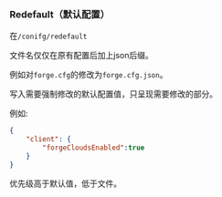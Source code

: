 ### Redefault（默认配置）

在`/conifg/redefault`

文件名仅仅在原有配置后加上json后缀。

例如对`forge.cfg`的修改为`forge.cfg.json`。

写入需要强制修改的默认配置值，只呈现需要修改的部分。

例如:
```json
{
    "client": {
        "forgeCloudsEnabled":true
    }
}
```

优先级高于默认值，低于文件。
